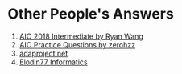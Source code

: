 # Other People's Answers
1. [AIO 2018 Intermediate by Ryan Wang](https://thyroidr.github.io/AIO%20and%20AIC/AIO-2018-Intermediate/)
2. [AIO Practice Questions by zerohzz](https://github.com/zerohzz/AIO-practice-questions)
3. [adaproject.net](http://adaproject.net/other/informatics.php)
4. [Elodin77 Informatics](https://github.com/Elodin77/Informatics)
